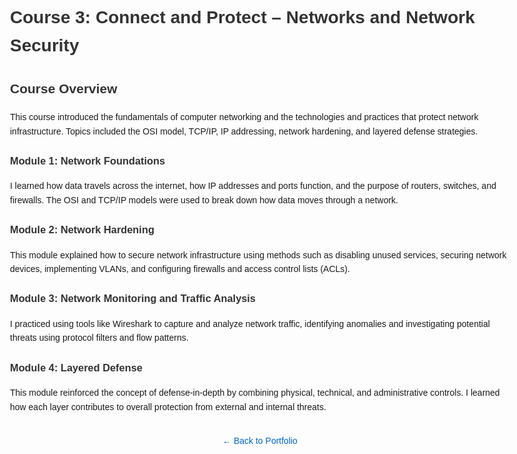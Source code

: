 <!DOCTYPE html>
<html lang="en">
<head>
  <meta charset="UTF-8" />
  <meta name="viewport" content="width=device-width, initial-scale=1.0" />
  <title>Course 3: Connect and Protect – Networks and Network Security</title>
  <style>
    body {
      font-family: Arial, sans-serif;
      max-width: 800px;
      margin: 40px auto;
      padding: 20px;
      line-height: 1.6;
    }
    h1, h2, h3 {
      color: #333;
    }
    ul {
      margin-left: 20px;
    }
    a {
      color: #0066cc;
      text-decoration: none;
    }
    a:hover {
      text-decoration: underline;
    }
  </style>
</head>
<body>
  <h1>Course 3: Connect and Protect – Networks and Network Security</h1>

  <h2>Course Overview</h2>
  <p>
    This course introduced the fundamentals of computer networking and the technologies and practices that protect network infrastructure. Topics included the OSI model, TCP/IP, IP addressing, network hardening, and layered defense strategies.
  </p>

  <h3>Module 1: Network Foundations</h3>
  <p>
    I learned how data travels across the internet, how IP addresses and ports function, and the purpose of routers, switches, and firewalls. The OSI and TCP/IP models were used to break down how data moves through a network.
  </p>

  <h3>Module 2: Network Hardening</h3>
  <p>
    This module explained how to secure network infrastructure using methods such as disabling unused services, securing network devices, implementing VLANs, and configuring firewalls and access control lists (ACLs).
  </p>

  <h3>Module 3: Network Monitoring and Traffic Analysis</h3>
  <p>
    I practiced using tools like Wireshark to capture and analyze network traffic, identifying anomalies and investigating potential threats using protocol filters and flow patterns.
  </p>

  <h3>Module 4: Layered Defense</h3>
  <p>
    This module reinforced the concept of defense-in-depth by combining physical, technical, and administrative controls. I learned how each layer contributes to overall protection from external and internal threats.
  </p>

  <p style="text-align:center; margin-top: 2rem;">
    <a href="../index.html">← Back to Portfolio</a>
  </p>
</body>
</html>
